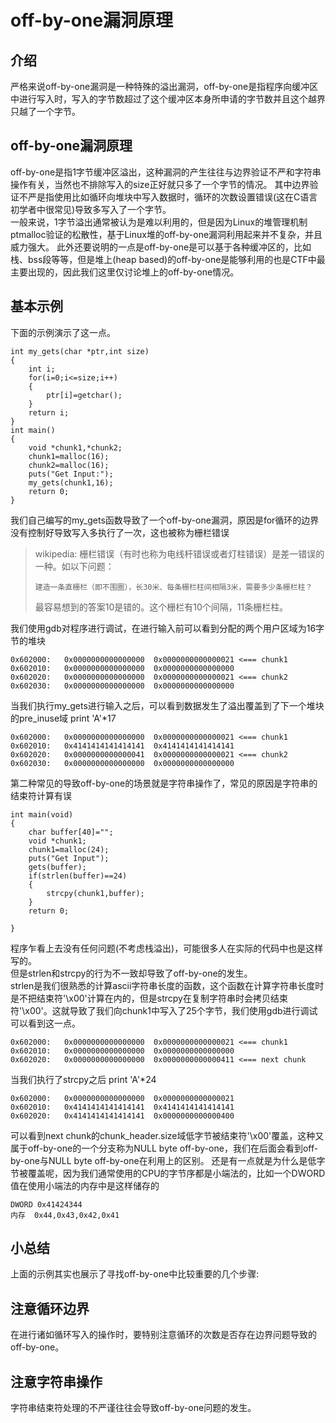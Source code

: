 # off-by-one漏洞原理
 
## 介绍

严格来说off-by-one漏洞是一种特殊的溢出漏洞，off-by-one是指程序向缓冲区中进行写入时，写入的字节数超过了这个缓冲区本身所申请的字节数并且这个越界只越了一个字节。

## off-by-one漏洞原理

off-by-one是指1字节缓冲区溢出，这种漏洞的产生往往与边界验证不严和字符串操作有关，当然也不排除写入的size正好就只多了一个字节的情况。
其中边界验证不严是指使用比如循环向堆块中写入数据时，循环的次数设置错误(这在C语言初学者中很常见)导致多写入了一个字节。
</br>
一般来说，1字节溢出通常被认为是难以利用的，但是因为Linux的堆管理机制ptmalloc验证的松散性，基于Linux堆的off-by-one漏洞利用起来并不复杂，并且威力强大。
此外还要说明的一点是off-by-one是可以基于各种缓冲区的，比如栈、bss段等等，但是堆上(heap based)的off-by-one是能够利用的也是CTF中最主要出现的，因此我们这里仅讨论堆上的off-by-one情况。

## 基本示例

下面的示例演示了这一点。

```
int my_gets(char *ptr,int size)
{
    int i;
    for(i=0;i<=size;i++)
    {
        ptr[i]=getchar();
    }
    return i;
}
int main()
{
    void *chunk1,*chunk2;
    chunk1=malloc(16);
    chunk2=malloc(16);
    puts("Get Input:");
    my_gets(chunk1,16);
    return 0;
}
```

我们自己编写的my_gets函数导致了一个off-by-one漏洞，原因是for循环的边界没有控制好导致写入多执行了一次，这也被称为栅栏错误

> wikipedia:
> 栅栏错误（有时也称为电线杆错误或者灯柱错误）是差一错误的一种。如以下问题：
> 
>     建造一条直栅栏（即不围圈），长30米、每条栅栏柱间相隔3米，需要多少条栅栏柱？
> 
> 最容易想到的答案10是错的。这个栅栏有10个间隔，11条栅栏柱。

我们使用gdb对程序进行调试，在进行输入前可以看到分配的两个用户区域为16字节的堆块
```
0x602000:	0x0000000000000000	0x0000000000000021 <=== chunk1
0x602010:	0x0000000000000000	0x0000000000000000
0x602020:	0x0000000000000000	0x0000000000000021 <=== chunk2
0x602030:	0x0000000000000000	0x0000000000000000
```
当我们执行my_gets进行输入之后，可以看到数据发生了溢出覆盖到了下一个堆块的pre_inuse域
print 'A'*17
```
0x602000:	0x0000000000000000	0x0000000000000021 <=== chunk1
0x602010:	0x4141414141414141	0x4141414141414141
0x602020:	0x0000000000000041	0x0000000000000021 <=== chunk2 
0x602030:	0x0000000000000000	0x0000000000000000
```

第二种常见的导致off-by-one的场景就是字符串操作了，常见的原因是字符串的结束符计算有误
```
int main(void)
{
    char buffer[40]="";
    void *chunk1;
    chunk1=malloc(24);
    puts("Get Input");
    gets(buffer);
    if(strlen(buffer)==24)
    {
        strcpy(chunk1,buffer);
    }
    return 0;
    
}
```
程序乍看上去没有任何问题(不考虑栈溢出)，可能很多人在实际的代码中也是这样写的。
</br>
但是strlen和strcpy的行为不一致却导致了off-by-one的发生。
</br>
strlen是我们很熟悉的计算ascii字符串长度的函数，这个函数在计算字符串长度时是不把结束符'\x00'计算在内的，但是strcpy在复制字符串时会拷贝结束符'\x00'。这就导致了我们向chunk1中写入了25个字节，我们使用gdb进行调试可以看到这一点。

```
0x602000:	0x0000000000000000	0x0000000000000021 <=== chunk1
0x602010:	0x0000000000000000	0x0000000000000000
0x602020:	0x0000000000000000	0x0000000000000411 <=== next chunk
```

当我们执行了strcpy之后
print 'A'*24

```
0x602000:	0x0000000000000000	0x0000000000000021
0x602010:	0x4141414141414141	0x4141414141414141
0x602020:	0x4141414141414141	0x0000000000000400
```

可以看到next chunk的chunk_header.size域低字节被结束符'\x00'覆盖，这种又属于off-by-one的一个分支称为NULL byte off-by-one，我们在后面会看到off-by-one与NULL byte off-by-one在利用上的区别。
还是有一点就是为什么是低字节被覆盖呢，因为我们通常使用的CPU的字节序都是小端法的，比如一个DWORD值在使用小端法的内存中是这样储存的

```
DWORD 0x41424344
内存  0x44,0x43,0x42,0x41
```

## 小总结

上面的示例其实也展示了寻找off-by-one中比较重要的几个步骤:

## 注意循环边界

在进行诸如循环写入的操作时，要特别注意循环的次数是否存在边界问题导致的off-by-one。

## 注意字符串操作

字符串结束符处理的不严谨往往会导致off-by-one问题的发生。
